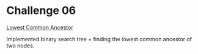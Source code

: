 Challenge 06
============

[Lowest Common Ancestor](https://www3.nd.edu/~pbui/teaching/cse.30331.fa16/challenge06.html)

Implemented binary search tree + finding the lowest common ancestor of two nodes.
